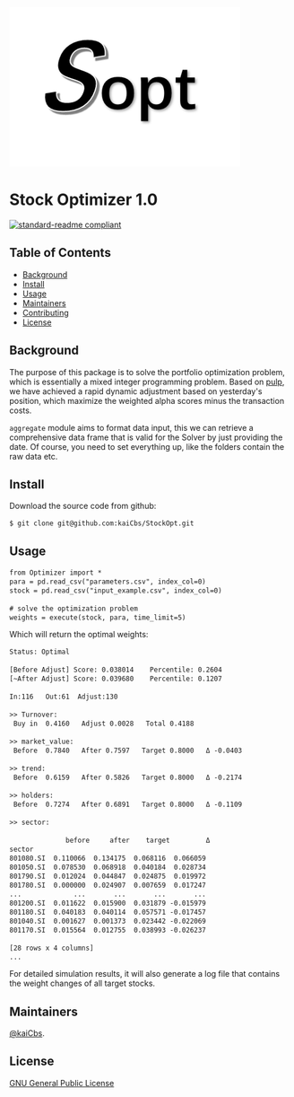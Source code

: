 ![Logo](resource/logo.png)

# Stock Optimizer 1.0
[![standard-readme compliant](https://img.shields.io/badge/readme%20style-standard-brightgreen.svg?style=flat-square)](https://github.com/kaiCbs/StockOpt/blob/master/README.md)

## Table of Contents

- [Background](#background)
- [Install](#install)
- [Usage](#usage)
- [Maintainers](#maintainers)
- [Contributing](#contributing)
- [License](#license)

## Background

The purpose of this package is to solve the portfolio optimization problem, which is essentially a mixed integer programming problem. Based on [pulp](https://pypi.org/project/PuLP/), we have achieved a rapid dynamic adjustment based on yesterday's position, which maximize the weighted alpha scores minus the transaction costs.


`aggregate` module aims to format data input, this we can retrieve a comprehensive data frame that is valid for the Solver by just providing the date. Of course, you need to set everything up, like the folders contain the raw data etc.

## Install


Download the source code from github:

    $ git clone git@github.com:kaiCbs/StockOpt.git
    
## Usage

```
from Optimizer import *
para = pd.read_csv("parameters.csv", index_col=0) 
stock = pd.read_csv("input_example.csv", index_col=0)

# solve the optimization problem
weights = execute(stock, para, time_limit=5)  
```

Which will return the optimal weights:

```
Status: Optimal

[Before Adjust] Score: 0.038014    Percentile: 0.2604
[~After Adjust] Score: 0.039680    Percentile: 0.1207

In:116	 Out:61	 Adjust:130	

>> Turnover:    
 Buy in  0.4160   Adjust 0.0028   Total 0.4188

>> market_value:
 Before  0.7840   After 0.7597   Target 0.8000   Δ -0.0403 

>> trend:
 Before  0.6159   After 0.5826   Target 0.8000   Δ -0.2174 

>> holders:
 Before  0.7274   After 0.6891   Target 0.8000   Δ -0.1109 

>> sector:

              before     after    target         Δ
sector                                           
801080.SI  0.110066  0.134175  0.068116  0.066059
801050.SI  0.078530  0.068918  0.040184  0.028734
801790.SI  0.012024  0.044847  0.024875  0.019972
801780.SI  0.000000  0.024907  0.007659  0.017247
...             ...       ...       ...       ...
801200.SI  0.011622  0.015900  0.031879 -0.015979
801180.SI  0.040183  0.040114  0.057571 -0.017457
801040.SI  0.001627  0.001373  0.023442 -0.022069
801170.SI  0.015564  0.012755  0.038993 -0.026237

[28 rows x 4 columns]
...
```

For detailed simulation results, it will also generate a log file that contains the weight changes of all target stocks.


## Maintainers

[@kaiCbs](https://github.com/kaiCbs).


## License

[GNU General Public License](resource/GNU.txt)